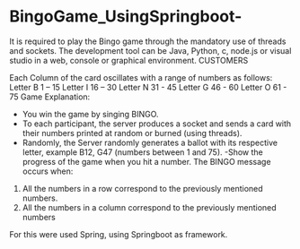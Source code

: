 # BingoGame_UsingSpringboot-


It is required to play the Bingo game through the mandatory use of threads and sockets. The development tool can be Java, Python, c, node.js or visual studio in a web, console or graphical environment.
CUSTOMERS
 

Each Column of the card oscillates with a range of numbers as follows:
Letter B 1 – 15 Letter I 16 – 30 Letter N 31 - 45 Letter G 46 - 60 Letter O 61 - 75
Game Explanation:
- You win the game by singing BINGO.
- To each participant, the server produces a socket and sends a card with their numbers printed at random or burned (using threads).
- Randomly, the Server randomly generates a ballot with its respective letter, example B12, G47 (numbers between 1 and 75).
-Show the progress of the game when you hit a number.
The BINGO message occurs when:
1. All the numbers in a row correspond to the previously mentioned numbers.
2. All the numbers in a column correspond to the previously mentioned numbers

For this were used Spring, using Springboot as framework. 

